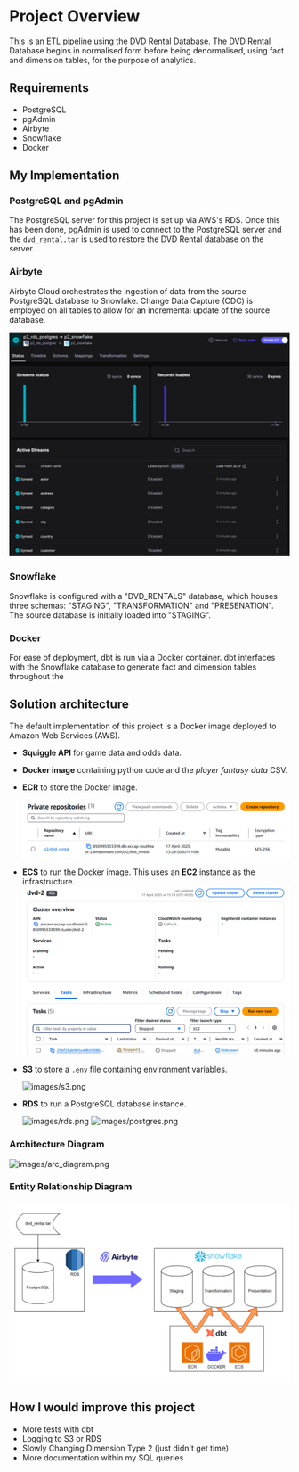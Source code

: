 # Project Overview 
This is an ETL pipeline using the DVD Rental Database. The DVD Rental Database begins in normalised form before being denormalised, using fact and dimension tables, for the purpose of analytics.

## Requirements
- PostgreSQL
- pgAdmin
- Airbyte
- Snowflake
- Docker

## My Implementation

### PostgreSQL and pgAdmin
The PostgreSQL server for this project is set up via AWS's RDS. Once this has been done, pgAdmin is used to connect to the PostgreSQL server and the `dvd_rental.tar` is used to restore the DVD Rental database on the server.

### Airbyte
Airbyte Cloud orchestrates the ingestion of data from the source PostgreSQL database to Snowlake. Change Data Capture (CDC) is employed on all tables to allow for an incremental update of the source database.

![images/airbyte.png](images/airbyte.png)

### Snowflake
Snowflake is configured with a "DVD_RENTALS" database, which houses three schemas: "STAGING", "TRANSFORMATION" and "PRESENATION". The source database is initially loaded into "STAGING".

### Docker
For ease of deployment, dbt is run via a Docker container. dbt interfaces with the Snowflake database to generate fact and dimension tables throughout the 

## Solution architecture
The default implementation of this project is a Docker image deployed to Amazon Web Services (AWS).

- **Squiggle API** for game data and odds data.
- **Docker image** containing python code and the *player fantasy data* CSV.
- **ECR** to store the Docker image.

    ![images/ecr.png](images/ecr.png)
- **ECS** to run the Docker image. This uses an **EC2** instance as the infrastructure.
    ![images/ecs.png](images/ecs.png)
- **S3** to store a `.env` file containing environment variables.

    ![images/s3.png](images/s3.png)
- **RDS** to run a PostgreSQL database instance.

    ![images/rds.png](images/rds.png)
    ![images/postgres.png](images/postgres.png)

### Architecture Diagram
![images/arc_diagram.png](images/arc_diagram.png)

### Entity Relationship Diagram

![images/er_diagram.png](images/er_diagram.png)

## How I would improve this project
- More tests with dbt
- Logging to S3 or RDS
- Slowly Changing Dimension Type 2 (just didn't get time)
- More documentation within my SQL queries
